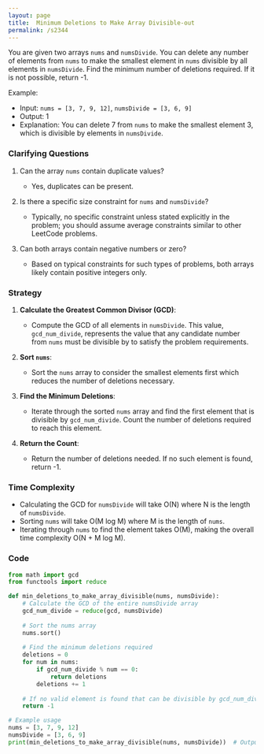 ```yaml
---
layout: page
title:  Minimum Deletions to Make Array Divisible-out
permalink: /s2344
---
```


You are given two arrays `nums` and `numsDivide`. You can delete any number of elements from `nums` to make the smallest element in `nums` divisible by all elements in `numsDivide`. Find the minimum number of deletions required. If it is not possible, return -1.

Example:
- Input: `nums = [3, 7, 9, 12]`, `numsDivide = [3, 6, 9]`
- Output: 1
- Explanation: You can delete 7 from `nums` to make the smallest element 3, which is divisible by elements in `numsDivide`.

### Clarifying Questions

1. Can the array `nums` contain duplicate values?
   - Yes, duplicates can be present.
   
2. Is there a specific size constraint for `nums` and `numsDivide`?
   - Typically, no specific constraint unless stated explicitly in the problem; you should assume average constraints similar to other LeetCode problems.

3. Can both arrays contain negative numbers or zero?
   - Based on typical constraints for such types of problems, both arrays likely contain positive integers only.

### Strategy

1. **Calculate the Greatest Common Divisor (GCD)**:
   - Compute the GCD of all elements in `numsDivide`. This value, `gcd_num_divide`, represents the value that any candidate number from `nums` must be divisible by to satisfy the problem requirements.

2. **Sort `nums`**:
   - Sort the `nums` array to consider the smallest elements first which reduces the number of deletions necessary.

3. **Find the Minimum Deletions**:
   - Iterate through the sorted `nums` array and find the first element that is divisible by `gcd_num_divide`. Count the number of deletions required to reach this element.

4. **Return the Count**:
   - Return the number of deletions needed. If no such element is found, return -1.

### Time Complexity

- Calculating the GCD for `numsDivide` will take O(N) where N is the length of `numsDivide`.
- Sorting `nums` will take O(M log M) where M is the length of `nums`.
- Iterating through `nums` to find the element takes O(M), making the overall time complexity O(N + M log M).

### Code

```python
from math import gcd
from functools import reduce

def min_deletions_to_make_array_divisible(nums, numsDivide):
    # Calculate the GCD of the entire numsDivide array
    gcd_num_divide = reduce(gcd, numsDivide)
    
    # Sort the nums array
    nums.sort()
    
    # Find the minimum deletions required
    deletions = 0
    for num in nums:
        if gcd_num_divide % num == 0:
            return deletions
        deletions += 1
    
    # If no valid element is found that can be divisible by gcd_num_divide
    return -1

# Example usage
nums = [3, 7, 9, 12]
numsDivide = [3, 6, 9]
print(min_deletions_to_make_array_divisible(nums, numsDivide))  # Output: 1
```

